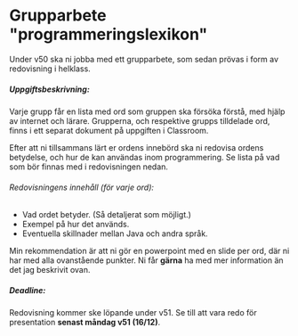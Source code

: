 # Grupparbete "programmeringslexikon"

Under v50 ska ni jobba med ett grupparbete, som sedan prövas i form av redovisning i helklass. 

##### Uppgiftsbeskrivning:
Varje grupp får en lista med ord som gruppen ska försöka förstå, med hjälp av internet och lärare. Grupperna, och respektive grupps tilldelade ord, finns i ett separat dokument på uppgiften i Classroom. 

Efter att ni tillsammans lärt er ordens innebörd ska ni redovisa ordens betydelse, och hur de kan användas inom programmering. Se lista på vad som bör finnas med i redovisningen nedan.

###### Redovisningens innehåll (för varje ord):
* Vad ordet betyder. (Så detaljerat som möjligt.)
* Exempel på hur det används.
* Eventuella skillnader mellan Java och andra språk.

Min rekommendation är att ni gör en powerpoint med en slide per ord, där ni har med alla ovanstående punkter. Ni får **gärna** ha med mer information än det jag beskrivit ovan.

##### Deadline:
Redovisning kommer ske löpande under v51. Se till att vara redo för presentation **senast måndag v51 (16/12)**.
